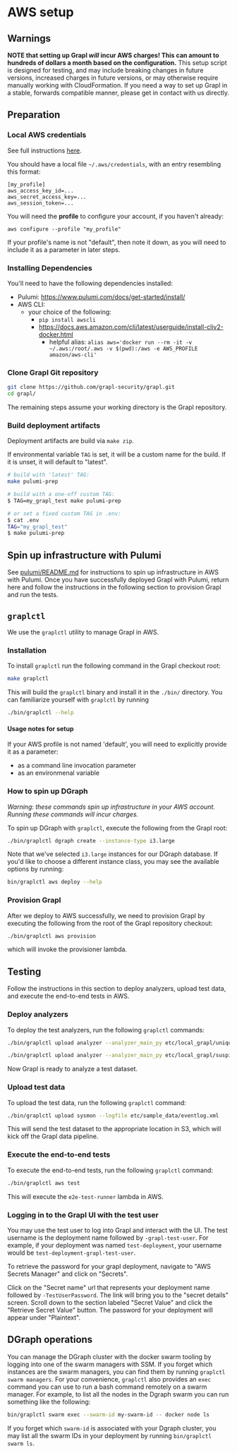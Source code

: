 # AWS setup

## Warnings

**NOTE that setting up Grapl *will* incur AWS charges! This can amount to
hundreds of dollars a month based on the configuration.**  This setup script is
designed for testing, and may include breaking changes in future versions,
increased charges in future versions, or may otherwise require manually working
with CloudFormation.  If you need a way to set up Grapl in a stable, forwards
compatible manner, please get in contact with us directly.

## Preparation

### Local AWS credentials

See full instructions
[here](https://docs.aws.amazon.com/cli/latest/userguide/cli-chap-configure.html).

You should have a local file `~/.aws/credentials`, with an entry resembling this
format:

```
[my_profile]
aws_access_key_id=...
aws_secret_access_key=...
aws_session_token=...
```

You will need the **profile** to configure your account, if you haven't already:

`aws configure --profile "my_profile"`

If your profile's name is not "default", then note it down, as you will need to
include it as a parameter in later steps.

### Installing Dependencies

You'll need to have the following dependencies installed:

- Pulumi: https://www.pulumi.com/docs/get-started/install/
- AWS CLI:
  - your choice of the following:
    - `pip install awscli`
    - https://docs.aws.amazon.com/cli/latest/userguide/install-cliv2-docker.html
      - helpful alias: `alias aws='docker run --rm -it -v ~/.aws:/root/.aws -v $(pwd):/aws -e AWS_PROFILE amazon/aws-cli'`

### Clone Grapl Git repository

```bash
git clone https://github.com/grapl-security/grapl.git
cd grapl/
```

The remaining steps assume your working directory is the Grapl repository.

### Build deployment artifacts

Deployment artifacts are build via `make zip`.

If environmental variable `TAG` is set, it will be a custom name for the build.
If it is unset, it will default to "latest".

```bash
# build with 'latest' TAG:
make pulumi-prep

# build with a one-off custom TAG:
$ TAG=my_grapl_test make pulumi-prep

# or set a fixed custom TAG in .env:
$ cat .env
TAG="my_grapl_test"
$ make pulumi-prep
```

## Spin up infrastructure with Pulumi

See [pulumi/README.md](../../pulumi/README.md) for instructions to spin up
infrastructure in AWS with Pulumi. Once you have successfully deployed Grapl
with Pulumi, return here and follow the instructions in the following section to
provision Grapl and run the tests.

## `graplctl`

We use the `graplctl` utility to manage Grapl in AWS.

### Installation

To install `graplctl` run the following command in the Grapl checkout root:

``` bash
make graplctl
```

This will build the `graplctl` binary and install it in the `./bin/`
directory. You can familiarize yourself with `graplctl` by running

``` bash
./bin/graplctl --help
```

#### Usage notes for setup

If your AWS profile is not named 'default', you will need to explicitly provide
it as a parameter:

- as a command line invocation parameter
- as an environmenal variable

### How to spin up DGraph

*Warning: these commands spin up infrastructure in your AWS
account. Running these commands will incur charges.*

To spin up DGraph with `graplctl`, execute the following from the Grapl root:

```bash
./bin/graplctl dgraph create --instance-type i3.large
```

Note that we've selected `i3.large` instances for our DGraph database. If you'd
like to choose a different instance class, you may see the available options by
running:

``` bash
bin/graplctl aws deploy --help
```

### Provision Grapl

After we deploy to AWS successfully, we need to provision Grapl by executing the
following from the root of the Grapl repository checkout:

```bash
./bin/graplctl aws provision
```

which will invoke the provisioner lambda.

## Testing

Follow the instructions in this section to deploy analyzers, upload test data,
and execute the end-to-end tests in AWS.

### Deploy analyzers

To deploy the test analyzers, run the following `graplctl` commands:

``` bash
./bin/graplctl upload analyzer --analyzer_main_py etc/local_grapl/unique_cmd_parent/main.py
```

``` bash
./bin/graplctl upload analyzer --analyzer_main_py etc/local_grapl/suspicious_svchost/main.py
```

Now Grapl is ready to analyze a test dataset.

### Upload test data

To upload the test data, run the following `graplctl` command:

``` bash
./bin/graplctl upload sysmon --logfile etc/sample_data/eventlog.xml
```

This will send the test dataset to the appropriate location in S3, which will
kick off the Grapl data pipeline.

### Execute the end-to-end tests

To execute the end-to-end tests, run the following `graplctl` command:

``` bash
./bin/graplctl aws test
```

This will execute the `e2e-test-runner` lambda in AWS.

### Logging in to the Grapl UI with the test user

You may use the test user to log into Grapl and interact with the UI. The test
username is the deployment name followed by `-grapl-test-user`. For example, if
your deployment was named `test-deployment`, your username would be
`test-deployment-grapl-test-user`.

To retrieve the password for your grapl deployment, navigate to "AWS Secrets
Manager" and click on "Secrets".

Click on the "Secret name" url that represents your deployment name followed by
`-TestUserPassword`. The link will bring you to the "secret details"
screen. Scroll down to the section labeled "Secret Value" and click the
"Retrieve Secret Value" button. The password for your deployment will appear
under "Plaintext".

## DGraph operations

You can manage the DGraph cluster with the docker swarm tooling by
logging into one of the swarm managers with SSM. If you forget which
instances are the swarm managers, you can find them by running
`graplctl swarm managers`. For your convenience, `graplctl` also
provides an `exec` command you can use to run a bash command remotely
on a swarm manager. For example, to list all the nodes in the Dgraph
swarm you can run something like the following:

``` bash
bin/graplctl swarm exec --swarm-id my-swarm-id -- docker node ls
```

If you forget which `swarm-id` is associated with your Dgraph cluster,
you may list all the swarm IDs in your deployment by running `bin/graplctl
swarm ls`.

